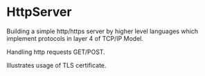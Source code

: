 # HttpServer

Building a simple http/https server by higher level languages which implement protocols in layer 4 of TCP/IP Model.

Handling http requests GET/POST.

Illustrates usage of TLS certificate. 
